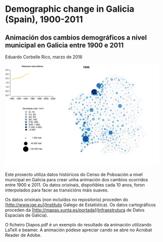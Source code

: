# Demographic change in Galicia (Spain), 1900-2011

## Animación dos cambios demográficos a nivel municipal en Galicia entre 1900 e 2011

Eduardo Corbelle Rico, marzo de 2016

![alt text](Screenshot.png "Captura da animación")

Este proxecto utiliza datos históricos do Censo de Poboación a nivel municipal en Galicia para crear unha animación dos cambios ocorridos entre 1900 e 2011. Os datos orixinais, dispoñibles cada 10 anos, foron interpolados para facer as transicións máis suaves.

Os datos orixinais (non incluídos no repositorio) proceden do [http://www.ige.eu](Instituto Galego de Estatística). Os datos cartográficos proceden da [http://mapas.xunta.es/portada](Infraestrutura de Datos Espaciais de Galicia).

O ficheiro Diapos.pdf é un exemplo do resultado da animación utilizando LaTeX e beamer. A animación pódese apreciar cando se abre no Acrobat Reader de Adobe.
